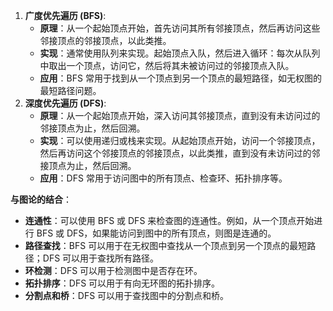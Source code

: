 1. **广度优先遍历 (BFS)**:
   - **原理**：从一个起始顶点开始，首先访问其所有邻接顶点，然后再访问这些邻接顶点的邻接顶点，以此类推。
   - **实现**：通常使用队列来实现。起始顶点入队，然后进入循环：每次从队列中取出一个顶点，访问它，然后将其未被访问过的邻接顶点入队。
   - **应用**：BFS 常用于找到从一个顶点到另一个顶点的最短路径，如无权图的最短路径问题。
2. **深度优先遍历 (DFS)**:
   - **原理**：从一个起始顶点开始，深入访问其邻接顶点，直到没有未访问过的邻接顶点为止，然后回溯。
   - **实现**：可以使用递归或栈来实现。从起始顶点开始，访问一个邻接顶点，然后再访问这个邻接顶点的邻接顶点，以此类推，直到没有未访问过的邻接顶点为止，然后回溯。
   - **应用**：DFS 常用于访问图中的所有顶点、检查环、拓扑排序等。

**与图论的结合**：

- **连通性**：可以使用 BFS 或 DFS 来检查图的连通性。例如，从一个顶点开始进行 BFS 或 DFS，如果能访问到图中的所有顶点，则图是连通的。
- **路径查找**：BFS 可以用于在无权图中查找从一个顶点到另一个顶点的最短路径；DFS 可以用于查找所有路径。
- **环检测**：DFS 可以用于检测图中是否存在环。
- **拓扑排序**：DFS 可以用于有向无环图的拓扑排序。
- **分割点和桥**：DFS 可以用于查找图中的分割点和桥。
